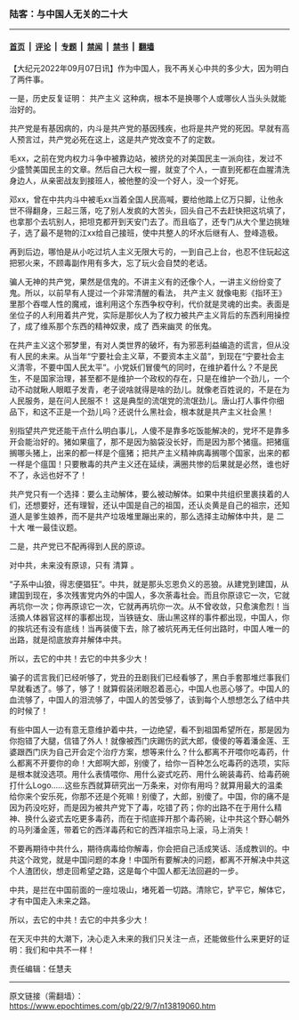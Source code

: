 ### 陆客：与中国人无关的二十大

---

#### [首页](../../../..?n13819060) &nbsp;|&nbsp; [评论](../../../../../epoch-comment?n13819060) &nbsp;|&nbsp; [专题](../../../../../epoch-special?n13819060) &nbsp;|&nbsp; [禁闻](../../../../../epoch-news?n13819060) &nbsp;|&nbsp; [禁书](../../../../../books?n13819060) &nbsp;|&nbsp; [翻墙](https://github.com/gfw-breaker/nogfw/blob/master/README.md?n13819060)


<div class="post_content" id="artbody" itemprop="articleBody">
 <!-- article content begin -->
 <p>
  【大纪元2022年09月07日讯】作为中国人，我不再关心中共的多少大，因为明白了两件事。
 </p>
 <p>
  一是，历史反复证明：
  <ok href="https://www.epochtimes.com/gb/tag/%E5%85%B1%E4%BA%A7%E4%B8%BB%E4%B9%89.html">
   共产主义
  </ok>
  这种病，根本不是换哪个人或哪伙人当头头就能治好的。
 </p>
 <p>
  共产党是有基因病的，内斗是共产党的基因残疾，也将是共产党的死因。早就有高人预言过，共产党必死在这上，这是共产党改变不了的定数。
 </p>
 <p>
  毛xx，之前在党内权力斗争中被靠边站，被挤兑的对美国民主一派向往，发过不少盛赞美国民主的文章。然后自己大权一握，就变了个人，一直到死都在血腥清洗身边人，从亲密战友到接班人，被他整的没一个好人，没一个好死。
 </p>
 <p>
  邓xx，曾在中共内斗中被毛xx当着全国人民高喊，要给他踏上亿万只脚，让他永世不得翻身，三起三落，吃了别人发疯的大苦头，回头自己不去赶快把这坑填了，也拿那个去坑别人，把坦克都开到天安门去了。而且临了，还专门从大个里边挑矬子，选了最不是物的江xx给自己接班，使中共整人的坏水后继有人、登峰造极。
 </p>
 <p>
  再到后边，哪怕是从小吃过坑人主义无限大亏的，一到自己上台，也忍不住玩起这把邪火来，不顾毒副作用有多大，忘了玩火会自焚的老话。
 </p>
 <p>
  骗人无神的共产党，果然是信鬼的。不讲主义有的还像个人，一讲主义纷纷变了鬼。所以，以前早有人提过一个非常清醒的看法，
  <ok href="https://www.epochtimes.com/gb/tag/%E5%85%B1%E4%BA%A7%E4%B8%BB%E4%B9%89.html">
   共产主义
  </ok>
  就像电影《指环王》里那个吞噬人性的魔戒，谁利用这个东西争权夺利，代价就是灵魂的出卖。表面是坐位子的人利用着共产党，实际是那伙人为了权力被共产主义背后的东西利用操控了，成了维系那个东西的精神奴隶，成了
  <ok href="https://www.epochtimes.com/gb/tag/%E8%A5%BF%E6%9D%A5%E5%B9%BD%E7%81%B5.html">
   西来幽灵
  </ok>
  的伥鬼。
 </p>
 <p>
  在共产主义这个邪梦里，有对人类世界的破坏，有为邪恶利益编造的谎言，但从没有人民的未来。从当年“宁要社会主义草，不要资本主义苗”，到现在“宁要社会主义清零，不要中国人民太平”。小党妖们冒傻气的同时，在维护着什么？不是民生，不是国家治理，甚至都不是维护一个政权的存在，只是在维护一个劲儿，一个动不动就瞅人眼眶子发青，老子说啥就得是啥的劲儿。就像老百姓说的，不是在为人民服务，是在问人民服不！ 这是典型的流氓党的流氓劲儿。唐山打人事件你细品下，和这不正是一个劲儿吗？还说什么黑社会，根本就是共产主义社会黑！
 </p>
 <p>
  别指望共产党还能干点什么明白事儿，人傻不是靠多吃饭能解决的，党坏不是靠多开会能治好的。猪如果瘟了，那不是因为脑袋没长好，而是因为那个猪瘟。把猪瘟搁哪头猪上，出来的都一样是个瘟猪；把共产主义精神病毒搁哪个国家，出来的都一样是个瘟国！只要散毒的共产主义还在延续，满圈共惨的后果就是必然，谁也好不了，永远也好不了！
 </p>
 <p>
  共产党只有一个选择：要么主动解体，要么被动解体。如果中共组织里裹挟着的人们，还想要好，还有理智，还认中国是自己的祖国，还认炎黄是自己的祖宗，还知道人是爹生娘养，而不是共产垃圾堆里蹦出来的，那么选择主动解体中共，是
  <ok href="https://www.epochtimes.com/gb/tag/%E4%BA%8C%E5%8D%81%E5%A4%A7.html">
   二十大
  </ok>
  唯一最佳议题。
 </p>
 <p>
  二是，共产党已不配再得到人民的原谅。
 </p>
 <p>
  对中共，未来没有原谅，只有
  <ok href="https://www.epochtimes.com/gb/tag/%E6%B8%85%E7%AE%97.html">
   清算
  </ok>
  。
 </p>
 <p>
  “子系中山狼，得志便猖狂”。中共，就是那头忘恩负义的恶狼。从建党到建国，从建国到现在，多次残害党内外的中国人，多次荼毒社会。而且你原谅它一次，它就再坑你一次；你再原谅它一次，它就再再坑你一次。从不曾收敛，只愈演愈烈！当活摘人体器官这样的事都出现，当铁链女、唐山黑这样的事件都出现，中国人，你的挨坑还有没有底线！当再装傻下去，除了被坑死再无任何出路时，中国人唯一的出路，就是彻底放弃并解体中共。
 </p>
 <p>
  所以，去它的中共！去它的中共多少大！
 </p>
 <p>
  骗子的谎言我们已经听够了，党丑的丑剧我们已经看够了，黑白手套那堆烂事我们早就看透了。够了，够了！就算假装闭眼忍着恶心，中国人也恶心够了。中国人的血流够了，中国人的泪流够了，中国人的苦受够了，该到每个人想想怎么了结中共的时候了！
 </p>
 <p>
  有些中国人一边有意无意维护着中共，一边绝望，看不到祖国希望所在，那是因为你抱错了大腿，信错了外人！就像被西门庆踢伤的武大郎，傻傻的等着潘金莲、王婆跟西门庆为自己开会定个治疗方案，想等来什么？什么都离不开喂你吃毒药，什么都离不开要你的命！大郎啊大郎，别傻了，给你一百种怎么吃毒药的选项，实际是根本就没选项。用什么表情喂你、用什么姿式吃药、用什么碗装毒药、给毒药碗打什么Logo……这些东西就算研究出一万条来，对你有用吗？就算用最大的温柔给你来个安乐死，你那不还是个死嘛！别傻了，大郎，别傻了。中国，你的痛不是因为药没吃好，而是因为被共产党下了毒，吃错了药；你的出路不在于用什么精神、换什么姿式去吃更多毒药，而在于彻底摔开那个毒药碗，让中共这个野心朝外的马列潘金莲，带着它的西洋毒药和它的西洋祖宗马上滚，马上消失！
 </p>
 <p>
  不要再期待中共什么，期待病毒给你解毒，你会把自己活成笑话、活成教训的。中共这个政党，就是中国问题的本身！中国所有要解决的问题，都离不开解决中共这个人渣团伙，想走回希望之路，这是每个中国人都无法回避的一步。
 </p>
 <p>
  中共，是拦在中国前面的一座垃圾山，堵死着一切路。清除它，铲平它，解体它，才有中国走入未来之路。
 </p>
 <p>
  所以，去它的中共！去它的中共多少大！
 </p>
 <p>
  在天灭中共的大潮下，决心走入未来的我们只关注一点，还能做些什么来更好的证明：我们和中共不一样！
 </p>
 <p>
  责任编辑：任慧夫
 </p>
 <!-- article content end -->
 <div id="below_article_ad">
 </div>
</div>


---

原文链接（需翻墙）：https://www.epochtimes.com/gb/22/9/7/n13819060.htm